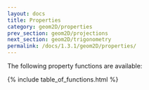 ```yaml
---
layout: docs
title: Properties
category: geom2D/properties
prev_section: geom2D/projections
next_section: geom2D/trigonometry
permalink: /docs/1.3.1/geom2D/properties/
---
```


The following property functions are available:

{% include table_of_functions.html %}
